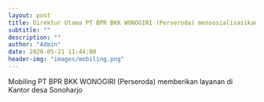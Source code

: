 ```yaml
---
layout: post
title: Direktur Utama PT BPR BKK WONOGIRI (Perseroda) mensosialisasikan SimPel AYAH SUKSES.
subtitle: ""
description: ""
author: "Admin"
date: 2020-05-21 11:44:00
header-img: "images/mobiling.png"
---
```

Mobiling PT BPR BKK WONOGIRI (Perseroda) memberikan layanan di Kantor desa Sonoharjo





